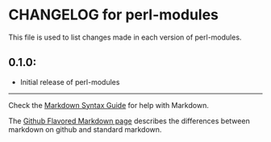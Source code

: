 # CHANGELOG for perl-modules

This file is used to list changes made in each version of perl-modules.

## 0.1.0:

* Initial release of perl-modules

- - -
Check the [Markdown Syntax Guide](http://daringfireball.net/projects/markdown/syntax) for help with Markdown.

The [Github Flavored Markdown page](http://github.github.com/github-flavored-markdown/) describes the differences between markdown on github and standard markdown.
